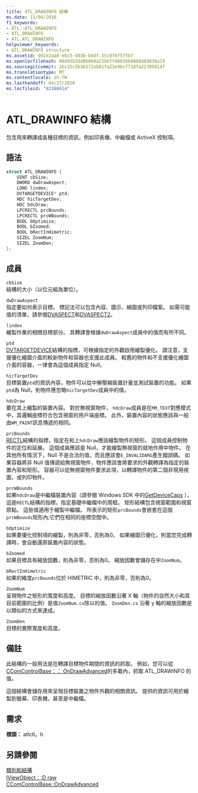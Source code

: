 ```yaml
---
title: ATL_DRAWINFO 結構
ms.date: 11/04/2016
f1_keywords:
- ATL::ATL_DRAWINFO
- ATL_DRAWINFO
- ATL.ATL_DRAWINFO
helpviewer_keywords:
- ATL_DRAWINFO structure
ms.assetid: dd2e2aa8-e8c5-403b-b4df-35c0f6f57fb7
ms.openlocfilehash: 00d93b3dd8b060a21b6ff4083bb9880d8d836a19
ms.sourcegitcommit: 2bc15c5b36372ab01fa21e9bcf718fa22705814f
ms.translationtype: MT
ms.contentlocale: zh-TW
ms.lasthandoff: 04/27/2020
ms.locfileid: "82168614"
---
```

# <a name="atl_drawinfo-structure"></a>ATL_DRAWINFO 結構

包含用來轉譯成各種目標的資訊，例如印表機、中繼檔或 ActiveX 控制項。

## <a name="syntax"></a>語法

```cpp
struct ATL_DRAWINFO {
    UINT cbSize;
    DWORD dwDrawAspect;
    LONG lindex;
    DVTARGETDEVICE* ptd;
    HDC hicTargetDev;
    HDC hdcDraw;
    LPCRECTL prcBounds;
    LPCRECTL prcWBounds;
    BOOL bOptimize;
    BOOL bZoomed;
    BOOL bRectInHimetric;
    SIZEL ZoomNum;
    SIZEL ZoomDen;
};
```

## <a name="members"></a>成員

`cbSize`<br/>
結構的大小（以位元組為單位）。

`dwDrawAspect`<br/>
指定要如何表示目標。 標記法可以包含內容、圖示、縮圖或列印檔案。 如需可能值的清單，請參閱[DVASPECT](/windows/win32/api/wtypes/ne-wtypes-dvaspect)和[DVASPECT2](/windows/win32/api/ocidl/ne-ocidl-dvaspect2)。

`lindex`<br/>
繪製作業的相關目標部分。 其轉譯會根據`dwDrawAspect`成員中的值而有所不同。

`ptd`<br/>
[DVTARGETDEVICE](/windows/win32/api/objidl/ns-objidl-dvtargetdevice)結構的指標，可根據指定的外觀啟用繪製優化。 請注意，支援優化繪圖介面的較新物件和容器也支援此成員。 較舊的物件和不支援優化繪圖介面的容器，一律會為這個成員指定 Null。

`hicTargetDev`<br/>
目標裝置`ptd`的資訊內容，物件可以從中解壓縮裝置計量並測試裝置的功能。 如果`ptd`為 Null，則物件應忽略`hicTargetDev`成員中的值。

`hdcDraw`<br/>
要在其上繪製的裝置內容。 對於無視窗物件， `hdcDraw`成員是在`MM_TEXT`對應模式中，其邏輯座標符合包含視窗的用戶端座標。 此外，裝置內容的狀態應該與一般由`WM_PAINT`訊息傳遞的相同。

`prcBounds`<br/>
[RECTL](/windows/win32/api/windef/ns-windef-rectl)結構的指標，指定在和上`hdcDraw`應該繪製物件的矩形。 這個成員控制物件的定位和延展。 這個成員應該是 Null，才能繪製無視窗的就地作用中物件。 在其他所有情況下，Null 不是合法的值，而且應該會`E_INVALIDARG`產生錯誤碼。 如果容器將非 Null 值傳遞給無視窗物件，物件應該會將要求的外觀轉譯為指定的裝置內容和矩形。 容器可以從無視窗物件要求此項，以轉譯物件的第二個非現用視圖，或列印物件。

`prcWBounds`<br/>
如果`hdcDraw`是中繼檔裝置內容（請參閱 Windows SDK 中的[GetDeviceCaps](/windows/win32/api/wingdi/nf-wingdi-getdevicecaps) ），這是`RECTL`結構的指標，指定基礎中繼檔中的周框。 矩形結構包含視窗範圍和視窗原點。 這些值適用于繪製中繼檔。 所表示的矩形`prcBounds`會嵌套在這個`prcWBounds`矩形內;它們在相同的座標空間中。

`bOptimize`<br/>
如果要優化控制項的繪製，則為非零，否則為0。 如果繪圖已優化，則當您完成轉譯時，會自動還原裝置內容的狀態。

`bZoomed`<br/>
如果目標具有縮放因數，則為非零，否則為0。 縮放因數會儲存在中`ZoomNum`。

`bRectInHimetric`<br/>
如果的維度`prcBounds`位於 HIMETRIC 中，則為非零，否則為0。

`ZoomNum`<br/>
呈現物件之矩形的寬度和高度。 目標的縮放因數沿著 X 軸（物件的自然大小和其目前範圍的比例）是值`ZoomNum.cx`除以的值。 `ZoomDen.cx` 沿著 y 軸的縮放因數是以類似的方式來達成。

`ZoomDen`<br/>
目標的實際寬度和高度。

## <a name="remarks"></a>備註

此結構的一般用法是在轉譯目標物件期間的資訊的抓取。 例如，您可以從[CComControlBase：： OnDrawAdvanced](ccomcontrolbase-class.md#ondrawadvanced)的多載內，抓取 ATL_DRAWINFO 的值。

這個結構會儲存用來呈現目標裝置之物件外觀的相關資訊。 提供的資訊可用於繪製到螢幕、印表機，甚至是中繼檔。

## <a name="requirements"></a>需求

**標頭：** atlctl。h

## <a name="see-also"></a>另請參閱

[類別和結構](../../atl/reference/atl-classes.md)<br/>
[IViewObject：:D raw](/windows/win32/api/oleidl/nf-oleidl-iviewobject-draw)<br/>
[CComControlBase::OnDrawAdvanced](../../atl/reference/ccomcontrolbase-class.md#ondrawadvanced)
